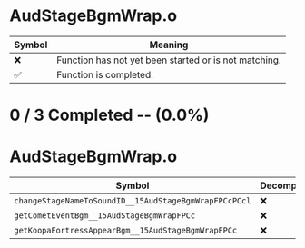 # AudStageBgmWrap.o
| Symbol | Meaning 
| ------------- | ------------- 
| :x: | Function has not yet been started or is not matching. 
| :white_check_mark: | Function is completed. 


# 0 / 3 Completed -- (0.0%)
# AudStageBgmWrap.o
| Symbol | Decompiled? |
| ------------- | ------------- |
| `changeStageNameToSoundID__15AudStageBgmWrapFPCcPCcl` | :x: |
| `getCometEventBgm__15AudStageBgmWrapFPCc` | :x: |
| `getKoopaFortressAppearBgm__15AudStageBgmWrapFPCc` | :x: |
